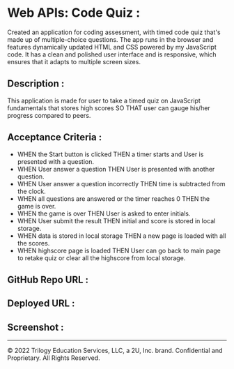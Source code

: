 # Web APIs: Code Quiz :

Created an application for coding assessment, with timed code quiz that's made up of multiple-choice questions. The app runs in the browser and features dynamically updated HTML and CSS powered by my JavaScript code. It has a clean and polished user interface and is responsive, which ensures that it adapts to multiple screen sizes.

## Description :

This application is made for user to take a timed quiz on JavaScript fundamentals that stores high scores SO THAT user can gauge his/her progress compared to peers.

## Acceptance Criteria :

- WHEN the Start button is clicked THEN a timer starts and User is presented with a question.
- WHEN User answer a question THEN User is presented with another question.
- WHEN User answer a question incorrectly THEN time is subtracted from the clock.
- WHEN all questions are answered or the timer reaches 0 THEN the game is over.
- WHEN the game is over THEN User is asked to enter initials.
- WHEN User submit the result THEN initial and score is stored in local storage.
- WHEN data is stored in local storage THEN a new page is loaded with all the scores.
- WHEN highscore page is loaded THEN User can go back to main page to retake quiz or clear all the highscore from local storage.

## GitHub Repo URL :

## Deployed URL :

## Screenshot :

---

© 2022 Trilogy Education Services, LLC, a 2U, Inc. brand. Confidential and Proprietary. All Rights Reserved.

```

```
